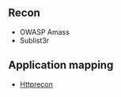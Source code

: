 ## Recon

- OWASP Amass
- Sublist3r


## Application mapping

- [Httprecon](https://github.com/scipag/httprecon-nse)
